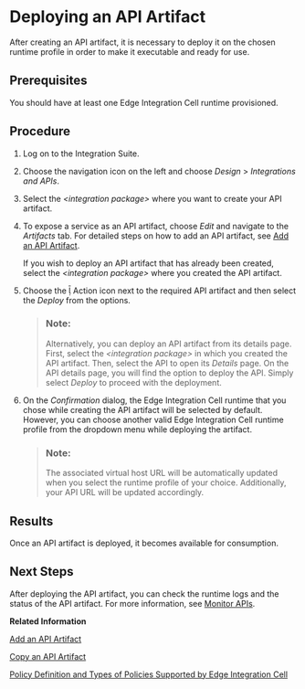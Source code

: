 <!-- loiob70e7ece2edb46cab447a6bec891fe7e -->

<link rel="stylesheet" type="text/css" href="../css/sap-icons.css"/>

# Deploying an API Artifact

After creating an API artifact, it is necessary to deploy it on the chosen runtime profile in order to make it executable and ready for use.



<a name="loiob70e7ece2edb46cab447a6bec891fe7e__prereq_x3l_jbg_q1c"/>

## Prerequisites

You should have at least one Edge Integration Cell runtime provisioned.



<a name="loiob70e7ece2edb46cab447a6bec891fe7e__steps_sqd_4wk_q1c"/>

## Procedure

1.  Log on to the Integration Suite.

2.  Choose the navigation icon on the left and choose *Design* \> *Integrations and APIs*.

3.  Select the *<integration package\>* where you want to create your API artifact.

4.  To expose a service as an API artifact, choose *Edit* and navigate to the *Artifacts* tab. For detailed steps on how to add an API artifact, see [Add an API Artifact](add-an-api-artifact-c2fe62c.md).

    If you wish to deploy an API artifact that has already been created, select the *<integration package\>* where you created the API artifact.

5.  Choose the <span class="SAP-icons-V5"></span> Action icon next to the required API artifact and then select the *Deploy* from the options.

    > ### Note:  
    > Alternatively, you can deploy an API artifact from its details page. First, select the *<integration package\>* in which you created the API artifact. Then, select the API to open its *Details* page. On the API details page, you will find the option to deploy the API. Simply select *Deploy* to proceed with the deployment.

6.  On the *Confirmation* dialog, the Edge Integration Cell runtime that you chose while creating the API artifact will be selected by default. However, you can choose another valid Edge Integration Cell runtime profile from the dropdown menu while deploying the artifact.

    > ### Note:  
    > The associated virtual host URL will be automatically updated when you select the runtime profile of your choice. Additionally, your API URL will be updated accordingly.




<a name="loiob70e7ece2edb46cab447a6bec891fe7e__result_l2r_tvf_5pb"/>

## Results

Once an API artifact is deployed, it becomes available for consumption.



<a name="loiob70e7ece2edb46cab447a6bec891fe7e__postreq_f3l_hpl_q1c"/>

## Next Steps

After deploying the API artifact, you can check the runtime logs and the status of the API artifact. For more information, see [Monitor APIs](monitor-apis-399b6c6.md).

**Related Information**  


[Add an API Artifact](add-an-api-artifact-c2fe62c.md "Add an API artifact to an package.")

[Copy an API Artifact](copy-an-api-artifact-820c9e8.md "You may want to create a copy of an existing API artifact with all its configurations and policies intact. This can be useful when you want to create a similar API but with some modifications or variations. The copy feature allows you to quickly duplicate the API artifact and make the necessary changes without starting from scratch.You can create a duplicate of an API artifact by copying it within the same package or in a different integration package within the same Integration Suite subscription.")

[Policy Definition and Types of Policies Supported by Edge Integration Cell](policy-definition-and-types-of-policies-supported-by-edge-integration-cell-c744df5.md "You can define the behavior of an API by using policy steps.")

